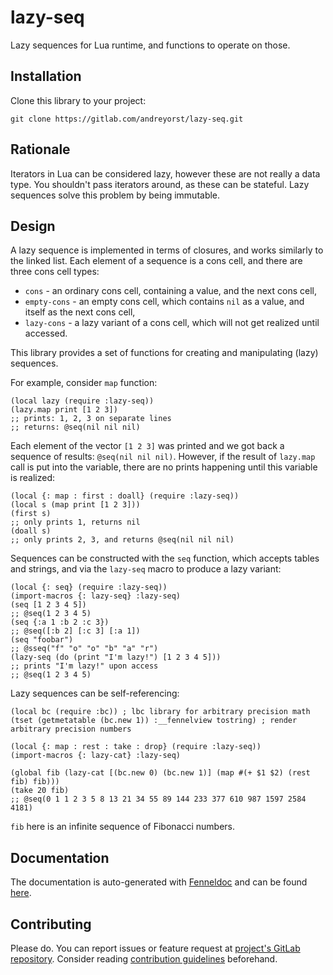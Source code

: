 # lazy-seq

Lazy sequences for Lua runtime, and functions to operate on those.

## Installation

Clone this library to your project:

    git clone https://gitlab.com/andreyorst/lazy-seq.git

## Rationale

Iterators in Lua can be considered lazy, however these are not really a data type.
You shouldn't pass iterators around, as these can be stateful.
Lazy sequences solve this problem by being immutable.

## Design

A lazy sequence is implemented in terms of closures, and works similarly to the linked list.
Each element of a sequence is a cons cell, and there are three cons cell types:

- `cons` - an ordinary cons cell, containing a value, and the next cons cell,
- `empty-cons` - an empty cons cell, which contains `nil` as a value, and itself as the next cons cell,
- `lazy-cons` - a lazy variant of a cons cell, which will not get realized until accessed.

This library provides a set of functions for creating and manipulating (lazy) sequences.

For example, consider `map` function:

``` fennel
(local lazy (require :lazy-seq))
(lazy.map print [1 2 3])
;; prints: 1, 2, 3 on separate lines
;; returns: @seq(nil nil nil)
```

Each element of the vector `[1 2 3]` was printed and we got back a sequence of results: `@seq(nil nil nil)`.
However, if the result of `lazy.map` call is put into the variable, there are no prints happening until this variable is realized:

``` fennel
(local {: map : first : doall} (require :lazy-seq))
(local s (map print [1 2 3]))
(first s)
;; only prints 1, returns nil
(doall s)
;; only prints 2, 3, and returns @seq(nil nil nil)
```

Sequences can be constructed with the `seq` function, which accepts tables and strings, and via the `lazy-seq` macro to produce a lazy variant:

``` fennel
(local {: seq} (require :lazy-seq))
(import-macros {: lazy-seq} :lazy-seq)
(seq [1 2 3 4 5])
;; @seq(1 2 3 4 5)
(seq {:a 1 :b 2 :c 3})
;; @seq([:b 2] [:c 3] [:a 1])
(seq "foobar")
;; @sseq("f" "o" "o" "b" "a" "r")
(lazy-seq (do (print "I'm lazy!") [1 2 3 4 5]))
;; prints "I'm lazy!" upon access
;; @seq(1 2 3 4 5)
```

Lazy sequences can be self-referencing:

``` fennel
(local bc (require :bc)) ; lbc library for arbitrary precision math
(tset (getmetatable (bc.new 1)) :__fennelview tostring) ; render arbitrary precision numbers

(local {: map : rest : take : drop} (require :lazy-seq))
(import-macros {: lazy-cat} :lazy-seq)

(global fib (lazy-cat [(bc.new 0) (bc.new 1)] (map #(+ $1 $2) (rest fib) fib)))
(take 20 fib)
;; @seq(0 1 1 2 3 5 8 13 21 34 55 89 144 233 377 610 987 1597 2584 4181)
```

`fib` here is an infinite sequence of Fibonacci numbers.

## Documentation

The documentation is auto-generated with [Fenneldoc](https://gitlab.com/andreyorst/fenneldoc) and can be found [here](doc/lazy-seq.md).

## Contributing

Please do.
You can report issues or feature request at [project's GitLab repository](https://gitlab.com/andreyorst/lazy-seq).
Consider reading [contribution guidelines](CONTRIBUTING.md) beforehand.

<!--  LocalWords:
      LocalWords:  GitLab submodule stateful runtime Fenneldoc
 -->

